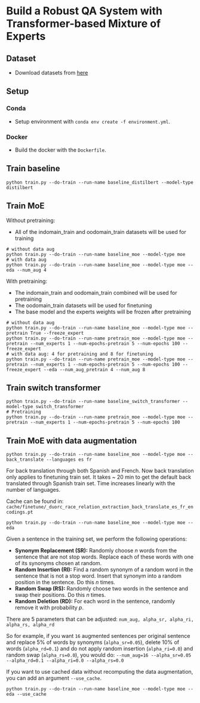# Build a Robust QA System with Transformer-based Mixture of Experts

## Dataset
- Download datasets from [here](https://drive.google.com/file/d/1Fv2d30hY-2niU7t61ktnMsi_HUXS6-Qx/view?usp=sharing)

## Setup
### Conda
- Setup environment with `conda env create -f environment.yml`.
### Docker
- Build the docker with the `Dockerfile`.

## Train baseline

```
python train.py --do-train --run-name baseline_distilbert --model-type distilbert
```


## Train MoE

Without pretraining:
- All of the indomain_train and oodomain_train datasets will be used for training
```
# without data aug
python train.py --do-train --run-name baseline_moe --model-type moe
# with data aug
python train.py --do-train --run-name baseline_moe --model-type moe --eda --num_aug 4
```

With pretraining:
- The indomain_train and oodomain_train combined will be used for pretraining
- The oodomain_train datasets will be used for finetuning
- The base model and the experts weights will be frozen after pretraining

```
# without data aug
python train.py --do-train --run-name baseline_moe --model-type moe --pretrain True --freeze_expert
python train.py --do-train --run-name pretrain_moe --model-type moe --pretrain --num_experts 1 --num-epochs-pretrain 5 --num-epochs 100 --freeze_expert
# with data aug: 4 for pretraining and 8 for finetuning
python train.py --do-train --run-name pretrain_moe --model-type moe --pretrain --num_experts 1 --num-epochs-pretrain 5 --num-epochs 100 --freeze_expert --eda --num_aug_pretrain 4 --num_aug 8
```

## Train switch transformer
```
python train.py --do-train --run-name baseline_switch_transformer --model-type switch_transformer
# Pretraining
python train.py --do-train --run-name pretrain_moe --model-type moe --pretrain --num_experts 1 --num-epochs-pretrain 5 --num-epochs 100
```

## Train MoE with data augmentation
```
python train.py --do-train --run-name baseline_moe --model-type moe --back_translate --languages es fr
```
For back translation through both Spanish and French. Now back translation only applies to finetuning train set. It takes \~ 20 min to get the default back translated through Spanish train set. Time increases linearly with the number of languages.

Cache can be found in: `cache/finetune/_duorc_race_relation_extraction_back_translate_es_fr_encodings.pt`

```
python train.py --do-train --run-name baseline_moe --model-type moe --eda
```
Given a sentence in the training set, we perform the following operations:

- **Synonym Replacement (SR):** Randomly choose *n* words from the sentence that are not stop words. Replace each of these words with one of its synonyms chosen at random.
- **Random Insertion (RI):** Find a random synonym of a random word in the sentence that is not a stop word. Insert that synonym into a random position in the sentence. Do this *n* times.
- **Random Swap (RS):** Randomly choose two words in the sentence and swap their positions. Do this *n* times.
- **Random Deletion (RD):** For each word in the sentence, randomly remove it with probability *p*.

There are 5 parameters that can be adjusted:
`num_aug, alpha_sr, alpha_ri, alpha_rs, alpha_rd`

So for example, if you want `16` augmented sentences per original sentence and replace 5% of words by synonyms (`alpha_sr=0.05`), delete 10% of words (`alpha_rd=0.1`) and do not apply random insertion (`alpha_ri=0.0`) and random swap (`alpha_rs=0.0`), you would do:
`--num_aug=16 --alpha_sr=0.05 --alpha_rd=0.1 --alpha_ri=0.0 --alpha_rs=0.0`

If you want to use cached data without recomputing the data augmentation, you can add an argument `--use_cache`.

```
python train.py --do-train --run-name baseline_moe --model-type moe --eda --use_cache
```

